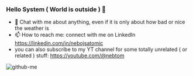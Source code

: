 ### Hello System ( World is outside ) 👋

<!--
- 🔭 I’m currently working on ...
- 🌱 I’m currently learning ...
- 👯 I’m looking to collaborate on ...
- 🤔 I’m looking for help with ...
- 💬 Ask me about ...
- 📫 How to reach me: ...
- 😄 Pronouns: ...
- ⚡ Fun fact: ...
-->

- 💬 Chat with me about anything, even if it is only about how bad or nice the weather is
- 📫 How to reach me: connect with me on LinkedIn https://linkedin.com/in/nebojsatomic
- you can also subscribe to my YT channel for some totally unrelated ( or related ) stuff: https://youtube.com/@nebtom

![github-me](https://github.com/user-attachments/assets/2b33c03c-b827-45bb-bfb6-5a44aa242c33)


